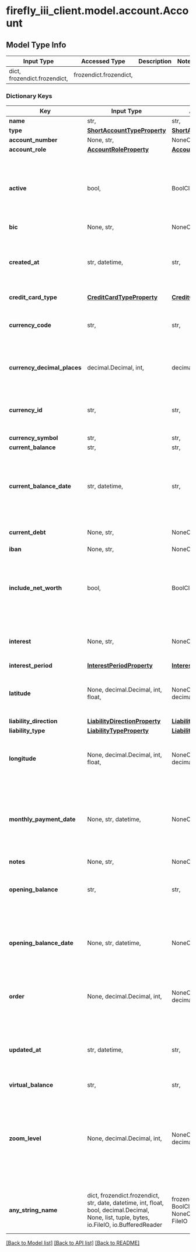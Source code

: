 # firefly_iii_client.model.account.Account

## Model Type Info
Input Type | Accessed Type | Description | Notes
------------ | ------------- | ------------- | -------------
dict, frozendict.frozendict,  | frozendict.frozendict,  |  | 

### Dictionary Keys
Key | Input Type | Accessed Type | Description | Notes
------------ | ------------- | ------------- | ------------- | -------------
**name** | str,  | str,  |  | 
**type** | [**ShortAccountTypeProperty**](ShortAccountTypeProperty.md) | [**ShortAccountTypeProperty**](ShortAccountTypeProperty.md) |  | 
**account_number** | None, str,  | NoneClass, str,  |  | [optional] 
**account_role** | [**AccountRoleProperty**](AccountRoleProperty.md) | [**AccountRoleProperty**](AccountRoleProperty.md) |  | [optional] 
**active** | bool,  | BoolClass,  | If omitted, defaults to true. | [optional] if omitted the server will use the default value of True
**bic** | None, str,  | NoneClass, str,  |  | [optional] 
**created_at** | str, datetime,  | str,  |  | [optional] value must conform to RFC-3339 date-time
**credit_card_type** | [**CreditCardTypeProperty**](CreditCardTypeProperty.md) | [**CreditCardTypeProperty**](CreditCardTypeProperty.md) |  | [optional] 
**currency_code** | str,  | str,  | Use either currency_id or currency_code. Defaults to the user&#x27;s default currency. | [optional] 
**currency_decimal_places** | decimal.Decimal, int,  | decimal.Decimal,  |  | [optional] value must be a 32 bit integer
**currency_id** | str,  | str,  | Use either currency_id or currency_code. Defaults to the user&#x27;s default currency. | [optional] 
**currency_symbol** | str,  | str,  |  | [optional] 
**current_balance** | str,  | str,  |  | [optional] 
**current_balance_date** | str, datetime,  | str,  | The timestamp for this date is always 23:59:59, to indicate it&#x27;s the balance at the very END of that particular day. | [optional] value must conform to RFC-3339 date-time
**current_debt** | None, str,  | NoneClass, str,  | Represents the current debt for liabilities. | [optional] 
**iban** | None, str,  | NoneClass, str,  |  | [optional] 
**include_net_worth** | bool,  | BoolClass,  | If omitted, defaults to true. | [optional] if omitted the server will use the default value of True
**interest** | None, str,  | NoneClass, str,  | Mandatory when type is liability. Interest percentage. | [optional] 
**interest_period** | [**InterestPeriodProperty**](InterestPeriodProperty.md) | [**InterestPeriodProperty**](InterestPeriodProperty.md) |  | [optional] 
**latitude** | None, decimal.Decimal, int, float,  | NoneClass, decimal.Decimal,  | Latitude of the accounts&#x27;s location, if applicable. Can be used to draw a map. | [optional] value must be a 64 bit float
**liability_direction** | [**LiabilityDirectionProperty**](LiabilityDirectionProperty.md) | [**LiabilityDirectionProperty**](LiabilityDirectionProperty.md) |  | [optional] 
**liability_type** | [**LiabilityTypeProperty**](LiabilityTypeProperty.md) | [**LiabilityTypeProperty**](LiabilityTypeProperty.md) |  | [optional] 
**longitude** | None, decimal.Decimal, int, float,  | NoneClass, decimal.Decimal,  | Latitude of the accounts&#x27;s location, if applicable. Can be used to draw a map. | [optional] value must be a 64 bit float
**monthly_payment_date** | None, str, datetime,  | NoneClass, str,  | Mandatory when the account_role is ccAsset. Moment at which CC payment installments are asked for by the bank. | [optional] value must conform to RFC-3339 date-time
**notes** | None, str,  | NoneClass, str,  |  | [optional] 
**opening_balance** | str,  | str,  | Represents the opening balance, the initial amount this account holds. | [optional] 
**opening_balance_date** | None, str, datetime,  | NoneClass, str,  | Represents the date of the opening balance. | [optional] value must conform to RFC-3339 date-time
**order** | None, decimal.Decimal, int,  | NoneClass, decimal.Decimal,  | Order of the account. Is NULL if account is not asset or liability. | [optional] value must be a 32 bit integer
**updated_at** | str, datetime,  | str,  |  | [optional] value must conform to RFC-3339 date-time
**virtual_balance** | str,  | str,  |  | [optional] 
**zoom_level** | None, decimal.Decimal, int,  | NoneClass, decimal.Decimal,  | Zoom level for the map, if drawn. This to set the box right. Unfortunately this is a proprietary value because each map provider has different zoom levels. | [optional] value must be a 32 bit integer
**any_string_name** | dict, frozendict.frozendict, str, date, datetime, int, float, bool, decimal.Decimal, None, list, tuple, bytes, io.FileIO, io.BufferedReader | frozendict.frozendict, str, BoolClass, decimal.Decimal, NoneClass, tuple, bytes, FileIO | any string name can be used but the value must be the correct type | [optional]

[[Back to Model list]](../../README.md#documentation-for-models) [[Back to API list]](../../README.md#documentation-for-api-endpoints) [[Back to README]](../../README.md)

